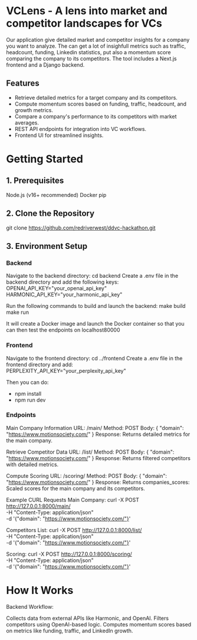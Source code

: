 # VCLens - A lens into market and competitor landscapes for VCs
Our application give detailed market and competitor insights for a company you want to analyze. 
The can get a lot of insighfull metrics such as traffic, headcount, funding, Linkedin statistics, put also a momentum score comparing the company to its competitors. 
The tool includes a Next.js frontend and a Django backend.

## Features
- Retrieve detailed metrics for a target company and its competitors.
- Compute momentum scores based on funding, traffic, headcount, and growth metrics.
- Compare a company's performance to its competitors with market averages.
- REST API endpoints for integration into VC workflows.
- Frontend UI for streamlined insights.

# Getting Started

## 1. Prerequisites
Node.js (v16+ recommended)
Docker
pip

## 2. Clone the Repository
git clone https://github.com/redriverwest/ddvc-hackathon.git

## 3. Environment Setup

### Backend
Navigate to the backend directory:
cd backend
Create a .env file in the backend directory and add the following keys:
OPENAI_API_KEY="your_openai_api_key"
HARMONIC_API_KEY="your_harmonic_api_key"

Run the following commands to build and launch the backend:
make build
make run

It will create a Docker image and launch the Docker container so that you can then test the endpoints on localhost80000

### Frontend
Navigate to the frontend directory:
cd ../frontend
Create a .env file in the frontend directory and add:
PERPLEXITY_API_KEY="your_perplexity_api_key"

Then you can do: 
- npm install
- npm run dev


### Endpoints

Main Company Information
URL: /main/
Method: POST
Body:
{
    "domain": "https://www.motionsociety.com/"
}
Response:
Returns detailed metrics for the main company.

Retrieve Competitor Data
URL: /list/
Method: POST
Body:
{
    "domain": "https://www.motionsociety.com/"
}
Response:
Returns filtered competitors with detailed metrics.

Compute Scoring
URL: /scoring/
Method: POST
Body:
{
    "domain": "https://www.motionsociety.com/"
}
Response:
Returns companies_scores: Scaled scores for the main company and its competitors.

Example CURL Requests
Main Company:
curl -X POST http://127.0.0.1:8000/main/ \
-H "Content-Type: application/json" \
-d '{"domain": "https://www.motionsociety.com/"}'

Competitors List:
curl -X POST http://127.0.0.1:8000/list/ \
-H "Content-Type: application/json" \
-d '{"domain": "https://www.motionsociety.com/"}'

Scoring:
curl -X POST http://127.0.0.1:8000/scoring/ \
-H "Content-Type: application/json" \
-d '{"domain": "https://www.motionsociety.com/"}'

# How It Works
Backend Workflow:

Collects data from external APIs like Harmonic, and OpenAI.
Filters competitors using OpenAI-based logic.
Computes momentum scores based on metrics like funding, traffic, and LinkedIn growth.

